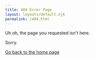 ```yaml
---
title: 404 Error Page
layout: layouts/default.njk
permalink: /404.html
---
```

Uh oh, the page you requested isn't here. 

Sorry.

[Go back to the home page](/)